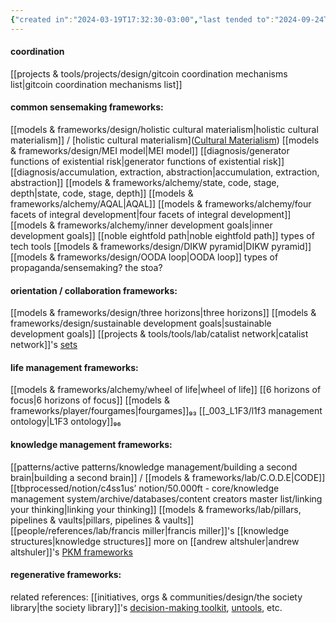 ```yaml
---
{"created in":"2024-03-19T17:32:30-03:00","last tended to":"2024-09-24T16:22:52-03:00","aliases":["frameworks","framework"],"tags":["design","concept","🌱"],"dg-publish":true,"notestage":["🌱"],"created":"2024-03-19T17:32:30.978-03:00","updated":"2024-11-20T15:06:56.089-03:00","permalink":"/concepts/design/coordination-frameworks/","dgPassFrontmatter":true}
---
```


#### coordination

[[projects & tools/projects/design/gitcoin coordination mechanisms list\|gitcoin coordination mechanisms list]]

#### common sensemaking frameworks:

[[models & frameworks/design/holistic cultural materialism\|holistic cultural materialism]] / [holistic cultural materialism]([Cultural Materialism](https://diome.xyz/2+%F0%9F%8C%BF+Leaves/Cultural+Materialism))
[[models & frameworks/design/MEI model\|MEI model]]
[[diagnosis/generator functions of existential risk\|generator functions of existential risk]]
[[diagnosis/accumulation, extraction, abstraction\|accumulation, extraction, abstraction]]
[[models & frameworks/alchemy/state, code, stage, depth\|state, code, stage, depth]]
[[models & frameworks/alchemy/AQAL\|AQAL]]
[[models & frameworks/alchemy/four facets of integral development\|four facets of integral development]]
[[models & frameworks/alchemy/inner development goals\|inner development goals]]
[[noble eightfold path\|noble eightfold path]]
types of tech tools
[[models & frameworks/design/DIKW pyramid\|DIKW pyramid]]
[[models & frameworks/design/OODA loop\|OODA loop]]
types of propaganda/sensemaking?
the stoa?

#### orientation / collaboration frameworks:

[[models & frameworks/design/three horizons\|three horizons]]
[[models & frameworks/design/sustainable development goals\|sustainable development goals]]
[[projects & tools/tools/lab/catalist network\|catalist network]]'s [sets](https://www.catalist.network/explore-sets)

#### life management frameworks:

[[models & frameworks/alchemy/wheel of life\|wheel of life]]
[[6 horizons of focus\|6 horizons of focus]]
[[models & frameworks/player/fourgames\|fourgames]]₉₃
[[_003_L1F3/l1f3 management ontology\|L1F3 ontology]]₉₆

#### knowledge management frameworks:

[[patterns/active patterns/knowledge management/building a second brain\|building a second brain]] / [[models & frameworks/lab/C.O.D.E\|CODE]]
[[tbprocessed/notion/c4ss1us’ notion/50.000ft - core/knowledge management system/archive/databases/content creators master list/linking your thinking\|linking your thinking]]
[[models & frameworks/lab/pillars, pipelines & vaults\|pillars, pipelines & vaults]]
[[people/references/lab/francis miller\|francis miller]]'s [[knowledge structures\|knowledge structures]]
more on [[andrew altshuler\|andrew altshuler]]'s [PKM frameworks](https://www.altshuler.io/frameworks/)

#### regenerative frameworks:



related references: [[initiatives, orgs & communities/design/the society library\|the society library]]'s [decision-making toolkit](https://www.societylibrary.org/improve-decisionmaking), [untools](https://untools.co/), etc.